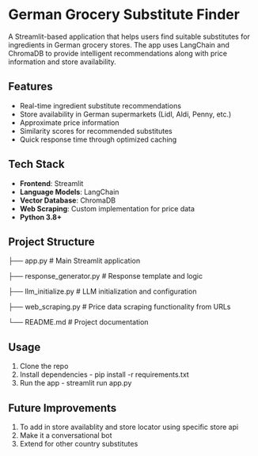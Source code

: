 # German Grocery Substitute Finder

A Streamlit-based application that helps users find suitable substitutes for ingredients in German grocery stores. The app uses LangChain and ChromaDB to provide intelligent recommendations along with price information and store availability.


## Features

- Real-time ingredient substitute recommendations
- Store availability in German supermarkets (Lidl, Aldi, Penny, etc.)
- Approximate price information
- Similarity scores for recommended substitutes
- Quick response time through optimized caching

## Tech Stack

- **Frontend**: Streamlit
- **Language Models**: LangChain
- **Vector Database**: ChromaDB
- **Web Scraping**: Custom implementation for price data
- **Python 3.8+**

## Project Structure
├── app.py # Main Streamlit application

├── response_generator.py # Response template and logic

├── llm_initialize.py # LLM initialization and configuration

├── web_scraping.py # Price data scraping functionality from URLs

└── README.md # Project documentation

## Usage
1. Clone the repo
2. Install dependencies - pip install -r requirements.txt
3. Run the app - streamlit run app.py

## Future Improvements
1. To add in store availablity and store locator using specific store api
2. Make it a conversational bot
3. Extend for other country substitutes
